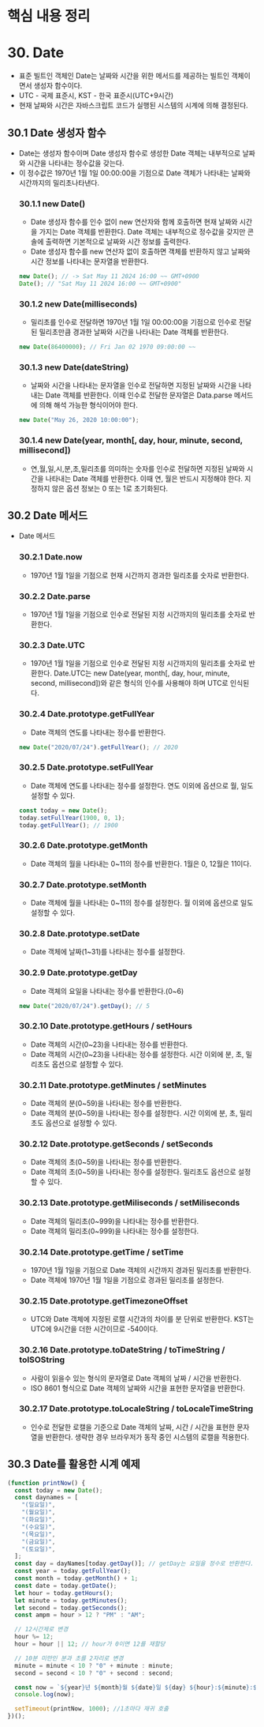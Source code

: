 # 핵심 내용 정리

# 30. Date

- 표준 빌트인 객체인 Date는 날짜와 시간을 위한 메서드를 제공하는 빌트인 객체이면서 생성자 함수이다.
- UTC - 국제 표준시, KST - 한국 표준시(UTC+9시간)
- 현재 날짜와 시간은 자바스크립트 코드가 실행된 시스템의 시계에 의해 결정된다.

## 30.1 Date 생성자 함수

- Date는 생성자 함수이며 Date 생성자 함수로 생성한 Date 객체는 내부적으로 날짜와 시간을 나타내는 정수값을 갖는다.
- 이 정수값은 1970년 1월 1일 00:00:00을 기점으로 Date 객체가 나타내는 날짜와 시간까지의 밀리초나타낸다.
  ### 30.1.1 new Date()
  - Date 생성자 함수를 인수 없이 new 연산자와 함께 호출하면 현재 날짜와 시간을 가지는 Date 객체를 반환한다. Date 객체는 내부적으로 정수값을 갖지만 콘솔에 출력하면 기본적으로 날짜와 시간 정보를 출력한다.
  - Date 생성자 함수를 new 연산자 없이 호출하면 객체를 반환하지 않고 날짜와 시간 정보를 나타내는 문자열을 반환한다.
  ```jsx
  new Date(); // -> Sat May 11 2024 16:00 ~~ GMT+0900
  Date(); // "Sat May 11 2024 16:00 ~~ GMT+0900"
  ```
  ### 30.1.2 new Date(milliseconds)
  - 밀리초를 인수로 전달하면 1970년 1월 1일 00:00:00을 기점으로 인수로 전달된 밀리초만큼 경과한 날짜와 시간을 나타내는 Date 객체를 반환한다.
  ```jsx
  new Date(86400000); // Fri Jan 02 1970 09:00:00 ~~
  ```
  ### 30.1.3 new Date(dateString)
  - 날짜와 시간을 나타내는 문자열을 인수로 전달하면 지정된 날짜와 시간을 나타내는 Date 객체를 반환한다. 이때 인수로 전달한 문자열은 Data.parse 메서드에 의해 해석 가능한 형식이어야 한다.
  ```jsx
  new Date("May 26, 2020 10:00:00");
  ```
  ### 30.1.4 new Date(year, month[, day, hour, minute, second, millisecond])
  - 연,월,일,시,분,초,밀리초를 의미하는 숫자를 인수로 전달하면 지정된 날짜와 시간을 나타내는 Date 객체를 반환한다. 이때 연, 월은 반드시 지정해야 한다. 지정하지 않은 옵션 정보는 0 또는 1로 초기화된다.

## 30.2 Date 메서드

- Date 메서드
  ### 30.2.1 Date.now
  - 1970년 1월 1일을 기점으로 현재 시간까지 경과한 밀리초를 숫자로 반환한다.
  ### 30.2.2 Date.parse
  - 1970년 1월 1일을 기점으로 인수로 전달된 지정 시간까지의 밀리초를 숫자로 반환한다.
  ### 30.2.3 Date.UTC
  - 1970년 1월 1일을 기점으로 인수로 전달된 지정 시간까지의 밀리초를 숫자로 반환한다. Date.UTC는 new Date(year, month[, day, hour, minute, second, millisecond])와 같은 형식의 인수를 사용해야 하며 UTC로 인식된다.
  ### 30.2.4 Date.prototype.getFullYear
  - Date 객체의 연도를 나타내는 정수를 반환한다.
  ```jsx
  new Date("2020/07/24").getFullYear(); // 2020
  ```
  ### 30.2.5 Date.prototype.setFullYear
  - Date 객체에 연도를 나타내는 정수를 설정한다. 연도 이외에 옵션으로 월, 일도 설정할 수 있다.
  ```jsx
  const today = new Date();
  today.setFullYear(1900, 0, 1);
  today.getFullYear(); // 1900
  ```
  ### 30.2.6 Date.prototype.getMonth
  - Date 객체의 월을 나타내는 0~11의 정수를 반환한다. 1월은 0, 12월은 11이다.
  ### 30.2.7 Date.prototype.setMonth
  - Date 객체에 월을 나타내는 0~11의 정수를 설정한다. 월 이외에 옵션으로 일도 설정할 수 있다.
  ### 30.2.8 Date.prototype.setDate
  - Date 객체에 날짜(1~31)를 나타내는 정수를 설정한다.
  ### 30.2.9 Date.prototype.getDay
  - Date 객체의 요일을 나타내는 정수를 반환한다.(0~6)
  ```jsx
  new Date("2020/07/24").getDay(); // 5
  ```
  ### 30.2.10 Date.prototype.getHours / setHours
  - Date 객체의 시간(0~23)을 나타내는 정수를 반환한다.
  - Date 객체의 시간(0~23)을 나타내는 정수를 설정한다. 시간 이외에 분, 초, 밀리초도 옵션으로 설정할 수 있다.
  ### 30.2.11 Date.prototype.getMinutes / setMinutes
  - Date 객체의 분(0~59)을 나타내는 정수를 반환한다.
  - Date 객체의 분(0~59)을 나타내는 정수를 설정한다. 시간 이외에 분, 초, 밀리초도 옵션으로 설정할 수 있다.
  ### 30.2.12 Date.prototype.getSeconds / setSeconds
  - Date 객체의 초(0~59)을 나타내는 정수를 반환한다.
  - Date 객체의 초(0~59)을 나타내는 정수를 설정한다. 밀리초도 옵션으로 설정할 수 있다.
  ### 30.2.13 Date.prototype.getMiliseconds / setMiliseconds
  - Date 객체의 밀리초(0~999)을 나타내는 정수를 반환한다.
  - Date 객체의 밀리초(0~999)을 나타내는 정수를 설정한다.
  ### 30.2.14 Date.prototype.getTime / setTime
  - 1970년 1월 1일을 기점으로 Date 객체의 시간까지 경과된 밀리초를 반환한다.
  - Date 객체에 1970년 1월 1일을 기점으로 경과된 밀리초를 설정한다.
  ### 30.2.15 Date.prototype.getTimezoneOffset
  - UTC와 Date 객체에 지정된 로캘 시간과의 차이를 분 단위로 반환한다. KST는 UTC에 9시간을 더한 시간이므로 -540이다.
  ### 30.2.16 Date.prototype.toDateString / toTimeString / toISOString
  - 사람이 읽을수 있는 형식의 문자열로 Date 객체의 날짜 / 시간을 반환한다.
  - ISO 8601 형식으로 Date 객체의 날짜와 시간을 표현한 문자열을 반환한다.
  ### 30.2.17 Date.prototype.toLocaleString / toLocaleTimeString
  - 인수로 전달한 로캘을 기준으로 Date 객체의 날짜, 시간 / 시간을 표현한 문자열을 반환한다. 생략한 경우 브라우저가 동작 중인 시스템의 로캘을 적용한다.

## 30.3 Date를 활용한 시계 예제

```jsx
(function printNow() {
  const today = new Date();
  const daynames = [
    "(일요일)",
    "(월요일)",
    "(화요일)",
    "(수요일)",
    "(목요일)",
    "(금요일)",
    "(토요일)",
  ];
  const day = dayNames[today.getDay()]; // getDay는 요일을 정수로 반환한다.
  const year = today.getFullYear();
  const month = today.getMonth() + 1;
  const date = today.getDate();
  let hour = today.getHours();
  let minute = today.getMinutes();
  let second = today.getSeconds();
  const ampm = hour > 12 ? "PM" : "AM";

  // 12시간제로 변경
  hour %= 12;
  hour = hour || 12; // hour가 0이면 12를 재할당

  // 10분 미만인 분과 초를 2자리로 변경
  minute = minute < 10 ? "0" + minute : minute;
  second = second < 10 ? "0" + second : second;

  const now = `${year}년 ${month}월 ${date}일 ${day} ${hour}:${minute}:${second} ${ampm}`;
  console.log(now);

  setTimeout(printNow, 1000); //1초마다 재귀 호출
})();
```
